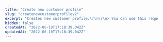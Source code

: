 ```yaml
---
title: "Create new customer profile"
slug: "createnewcustomerprofilev2"
excerpt: "Creates new customer profile.\r\n\r\n> You can use this request to create customer profiles according to any `CL` schema. Because of this, you are not restricted to using the fields exemplified below in your requests. But you should be aware of the fields allowed or required for the schemas you are using. Learn more about how to use [Master Data v2 schemas](https://developers.vtex.com/vtex-rest-api/docs/master-data-schema-lifecycle)."
hidden: false
createdAt: "2022-06-10T17:18:39.042Z"
updatedAt: "2022-06-10T17:18:39.042Z"
---
```

